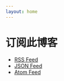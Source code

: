 ```yaml
---
layout: home
---
```


# 订阅此博客

- [RSS Feed](https://blog.byrdocs.org/feed.xml)
- [JSON Feed](https://blog.byrdocs.org/feed.json)
- [Atom Feed](https://blog.byrdocs.org/feed.atom)
